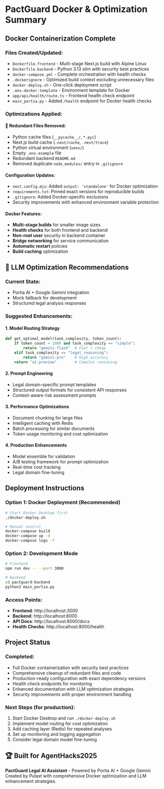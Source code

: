 # PactGuard Docker & Optimization Summary

##  Docker Containerization Complete

### Files Created/Updated:

- `Dockerfile.frontend` - Multi-stage Next.js build with Alpine Linux
- `Dockerfile.backend` - Python 3.13 slim with security best practices
- `docker-compose.yml` - Complete orchestration with health checks
- `.dockerignore` - Optimized build context excluding unnecessary files
- `docker-deploy.sh` - One-click deployment script
- `.env.docker.template` - Environment template for Docker
- `app/api/health/route.ts` - Frontend health check endpoint
- `main_portia.py` - Added `/health` endpoint for Docker health checks

### Optimizations Applied:

#### 🧹 Redundant Files Removed:

- Python cache files (`__pycache__/`, `*.pyc`)
- Next.js build cache (`.next/cache`, `.next/trace`)
- Python virtual environment (`venv/`)
- Empty `.env.example` file
- Redundant backend `README.md`
- Removed duplicate `node_modules/` entry in `.gitignore`

####  Configuration Updates:

- `next.config.mjs`: Added `output: 'standalone'` for Docker optimization
- `requirements.txt`: Pinned exact versions for reproducible builds
- `.gitignore`: Added Docker-specific exclusions
- Security improvements with enhanced environment variable protection

####  Docker Features:

- **Multi-stage builds** for smaller image sizes
- **Health checks** for both frontend and backend
- **Non-root user** security in backend container
- **Bridge networking** for service communication
- **Automatic restart** policies
- **Build caching** optimization

## 🤖 LLM Optimization Recommendations

### Current State:

- Portia AI + Google Gemini integration
- Mock fallback for development
- Structured legal analysis responses

### Suggested Enhancements:

#### 1. Model Routing Strategy

```python
def get_optimal_model(task_complexity, token_count):
    if token_count < 1000 and task_complexity == "simple":
        return "gemini-flash"  # Fast + cheap
    elif task_complexity == "legal_reasoning":
        return "gemini-pro"    # High accuracy
    return "o1-preview"        # Complex reasoning
```

#### 2. Prompt Engineering

- Legal domain-specific prompt templates
- Structured output formats for consistent API responses
- Context-aware risk assessment prompts

#### 3. Performance Optimizations

- Document chunking for large files
- Intelligent caching with Redis
- Batch processing for similar documents
- Token usage monitoring and cost optimization

#### 4. Production Enhancements

- Model ensemble for validation
- A/B testing framework for prompt optimization
- Real-time cost tracking
- Legal domain fine-tuning

##  Deployment Instructions

### Option 1: Docker Deployment (Recommended)

```bash
# Start Docker Desktop first
./docker-deploy.sh

# Manual control
docker-compose build
docker-compose up -d
docker-compose logs -f
```

### Option 2: Development Mode

```bash
# Frontend
npm run dev -- --port 3000

# Backend
cd pactguard-backend
python3 main_portia.py
```

### Access Points:

- **Frontend**: http://localhost:3000
- **Backend**: http://localhost:8000
- **API Docs**: http://localhost:8000/docs
- **Health Checks**: http://localhost:8000/health

##  Project Status

###  Completed:

- Full Docker containerization with security best practices
- Comprehensive cleanup of redundant files and code
- Production-ready configuration with exact dependency versions
- Health check endpoints for monitoring
- Enhanced documentation with LLM optimization strategies
- Security improvements with proper environment handling

###  Next Steps (for production):

1. Start Docker Desktop and run `./docker-deploy.sh`
2. Implement model routing for cost optimization
3. Add caching layer (Redis) for repeated analyses
4. Set up monitoring and logging aggregation
5. Consider legal domain model fine-tuning

## 🏆 Built for AgentHacks2025

**PactGuard Legal AI Assistant** - Powered by Portia AI + Google Gemini
Created by Pulast with comprehensive Docker optimization and LLM enhancement strategies.
